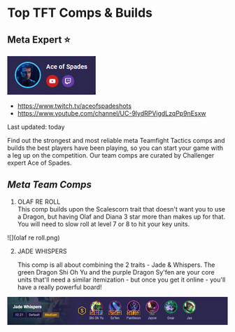 # Top TFT Comps & Builds

## **Meta Expert** ⭐

![ace.png](ace.png)

- https://www.twitch.tv/aceofspadeshots
- https://www.youtube.com/channel/UC-9lydRPVigdLzqPp9nEsxw

Last updated: today

Find out the strongest and most reliable meta Teamfight Tactics comps and builds the best players have been playing, so you can start your game with a leg up on the competition. Our team comps are curated by Challenger expert Ace of Spades.

## *Meta Team Comps*
1. OLAF RE ROLL  
This comp builds upon the Scalescorn trait that doesn't want you to use a Dragon, but having Olaf and Diana 3 star more than makes up for that. You will need to slow roll at level 7 or 8 to hit your key units.

![](olaf re roll.png)

2. JADE WHISPERS

   This comp is all about combining the 2 traits - Jade & Whispers. The green Dragon Shi Oh Yu and the purple Dragon Sy'fen are your core units that'll need a similar itemization - but once you get it online - you'll have a really powerful board!

 ![img.png](img.png)